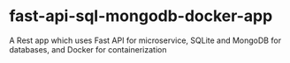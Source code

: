 # fast-api-sql-mongodb-docker-app
A Rest app which uses Fast API for microservice, SQLite and MongoDB for databases, and Docker for containerization
